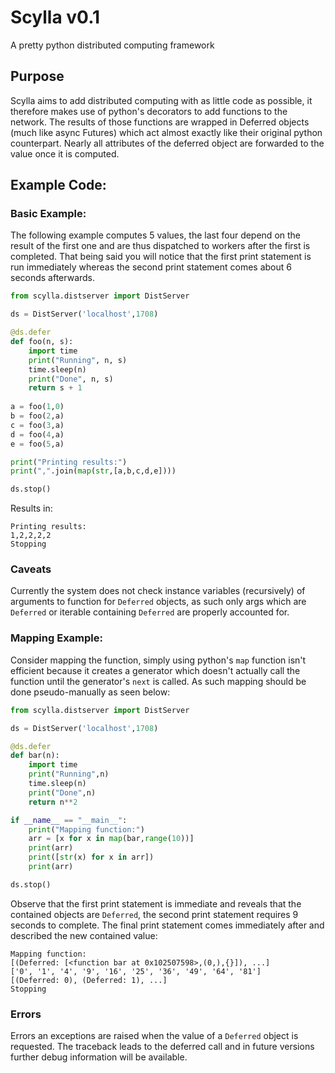 
# Scylla v0.1
A pretty python distributed computing framework

## Purpose
Scylla aims to add distributed computing with as little code as possible, it therefore makes use of python's decorators to add functions to the network. The results of those functions are wrapped in Deferred objects (much like async Futures) which act almost exactly like their original python counterpart. Nearly all attributes of the deferred object are forwarded to the value once it is computed.

## Example Code:

### Basic Example:
The following example computes 5 values, the last four depend on the result of the first one and are thus dispatched to workers after the first is completed. That being said you will notice that the first print statement is run immediately whereas the second print statement comes about 6 seconds afterwards.

```python
from scylla.distserver import DistServer

ds = DistServer('localhost',1708)

@ds.defer
def foo(n, s):
    import time
    print("Running", n, s)
    time.sleep(n)
    print("Done", n, s)
    return s + 1
    
a = foo(1,0)
b = foo(2,a)
c = foo(3,a)
d = foo(4,a)
e = foo(5,a)

print("Printing results:")
print(",".join(map(str,[a,b,c,d,e])))   

ds.stop()
```

Results in:

```
Printing results:
1,2,2,2,2
Stopping
```

### Caveats
Currently the system does not check instance variables (recursively) of arguments to function for `Deferred` objects, as such only args which are `Deferred` or iterable containing `Deferred` are properly accounted for.

### Mapping Example:

Consider mapping the function, simply using python's `map` function isn't efficient because it creates a generator which doesn't actually call the function until the generator's `next` is called. As such mapping should be done pseudo-manually as seen below: 

```python
from scylla.distserver import DistServer

ds = DistServer('localhost',1708)

@ds.defer
def bar(n):
    import time
    print("Running",n)
    time.sleep(n)
    print("Done",n)
    return n**2

if __name__ == "__main__":
    print("Mapping function:")
    arr = [x for x in map(bar,range(10))]
    print(arr)
    print([str(x) for x in arr])
    print(arr)

ds.stop()
```

Observe that the first print statement is immediate and reveals that the contained objects are `Deferred`, the second print statement requires 9 seconds to complete. The final print statement comes immediately after and described the new contained value:

```
Mapping function:
[(Deferred: [<function bar at 0x102507598>,(0,),{}]), ...]
['0', '1', '4', '9', '16', '25', '36', '49', '64', '81']
[(Deferred: 0), (Deferred: 1), ...]
Stopping
```

### Errors
Errors an exceptions are raised when the value of a `Deferred` object is requested. The traceback leads to the deferred call and in future versions further debug information will be available.